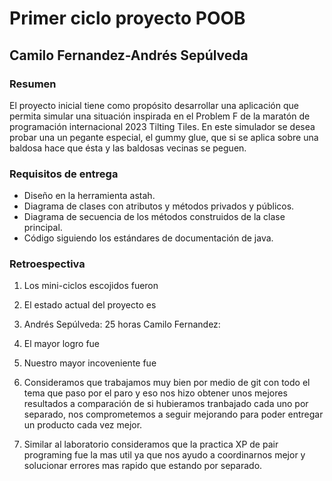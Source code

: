 # Primer ciclo proyecto POOB
## Camilo Fernandez-Andrés Sepúlveda
### Resumen
El proyecto inicial tiene como propósito desarrollar una aplicación que permita simular una
situación inspirada en el Problem F de la maratón de programación internacional 2023 Tilting
Tiles. En este simulador se desea probar una un pegante especial, el gummy glue, que si se
aplica sobre una baldosa hace que ésta y las baldosas vecinas se peguen.

### Requisitos de entrega
- Diseño en la herramienta astah.
- Diagrama de clases con atributos y métodos privados y públicos.
- Diagrama de secuencia de los métodos construidos de la clase principal.
- Código siguiendo los estándares de documentación de java.

### Retroespectiva
1. Los mini-ciclos escojidos fueron


2. El estado actual del proyecto es


3. Andrés Sepúlveda: 25 horas
   Camilo Fernandez:

4. El mayor logro fue

5. Nuestro mayor incoveniente fue

6. Consideramos que trabajamos muy bien por medio de git con todo el tema que paso por el paro
   y eso nos hizo obtener unos mejores resultados a comparación de si hubieramos tranbajado cada uno
   por separado, nos comprometemos a seguir mejorando para poder entregar un producto cada vez mejor.

7. Similar al laboratorio consideramos que la practica XP de pair programing fue la mas util ya que nos ayudo
   a coordinarnos mejor y solucionar errores mas rapido que estando por separado. 
   
